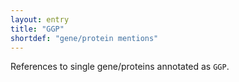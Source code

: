 ```yaml
---
layout: entry
title: "GGP"
shortdef: "gene/protein mentions"
---
```


References to single gene/proteins annotated as `GGP`.

